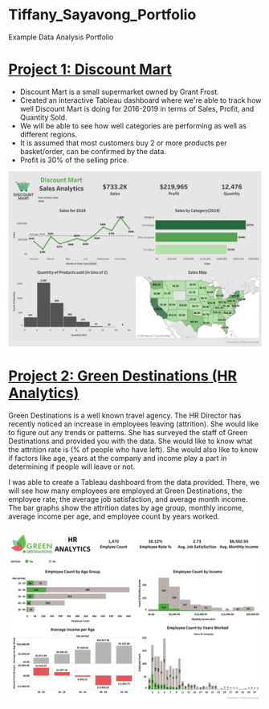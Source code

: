 # Tiffany_Sayavong_Portfolio
Example Data Analysis Portfolio

# [Project 1: Discount Mart](https://public.tableau.com/views/Project_1_DiscountMartSales/Dashboard1?:language=en-US&:display_count=n&:origin=viz_share_link)
* Discount Mart is a small supermarket owned by Grant Frost.
* Created an interactive Tableau dashboard where we're able to track how well Discount Mart is doing for 2016-2019 in terms of Sales, Profit, and Quantity Sold.
* We will be able to see how well categories are performing as well as different regions.
* It is assumed that most customers buy 2 or more products per basket/order, can be confirmed by the data.
* Profit is 30% of the selling price. 

![](/images/Discount%20Mart.png)


# [Project 2: Green Destinations (HR Analytics)](https://public.tableau.com/views/HRAnalytics-GreenDestination/Dashboard1?:language=en-US&:display_count=n&:origin=viz_share_link)

Green Destinations is a well known travel agency. The HR Director has recently noticed an increase in employees leaving (attrition). She would like to figure out any trends or 
patterns. She has surveyed the staff of Green Destinations and provided you with the data. She would like to know what the attrition rate is (% of people who have left). 
She would also like to know if factors like age, years at the company and income play a part in determining if people will leave or not.

I was able to create a Tableau dashboard from the data provided. There, we will see how many employees are employed at Green Destinations, the employee rate, the average job satisfaction, and average month income. The bar graphs show the attrition dates by age group, monthly income, average income per age, and employee count by years worked. 

![](/images/Green%20Destinations%20HR.png)


